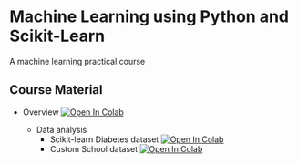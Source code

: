 # Machine Learning using Python and Scikit-Learn
A machine learning practical course

## Course Material
* Overview    [![Open In Colab](https://colab.research.google.com/assets/colab-badge.svg)](https://colab.research.google.com/github/visiont3lab/machine_learning/blob/master/overview.ipynb)

  * Data analysis
    *  Scikit-learn Diabetes dataset [![Open In Colab](https://colab.research.google.com/assets/colab-badge.svg)](https://colab.research.google.com/github/visiont3lab/machine_learning/blob/master/data-analysis/custom_school_dataset_analysis.ipynb)
    *  Custom School dataset [![Open In Colab](https://colab.research.google.com/assets/colab-badge.svg)](https://colab.research.google.com/github/visiont3lab/machine_learning/blob/master/data-analysis/sklearn_diabetes_dataset_analysis.ipynb)